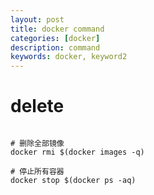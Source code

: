 ```yaml
---
layout: post
title: docker command
categories: [docker]
description: command
keywords: docker, keyword2
---
```


# delete 

```shell

# 删除全部镜像
docker rmi $(docker images -q)

# 停止所有容器
docker stop $(docker ps -aq)

```
